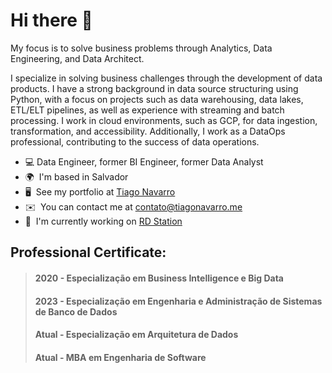 Hi there 👋  
==============================  

My focus is to solve business problems through Analytics, Data Engineering, and Data Architect.  

I specialize in solving business challenges through the development of data products. I have a strong background in data source structuring using Python, with a focus on projects such as data warehousing, data lakes, ETL/ELT pipelines, as well as experience with streaming and batch processing. I work in cloud environments, such as GCP, for data ingestion, transformation, and accessibility. Additionally, I work as a DataOps professional, contributing to the success of data operations.  

* 💻 Data Engineer, former BI Engineer, former Data Analyst  
* 🌍  I'm based in Salvador  
* 🖥️  See my portfolio at [Tiago Navarro](http://tiagonavarro.me)  
* ✉️  You can contact me at [contato@tiagonavarro.me](mailto:contato@tiagonavarro.me)  
* 🚀  I'm currently working on [RD Station](http://rdstation.com)  

## Professional Certificate:  

> #### 2020 - Especialização em Business Intelligence e Big Data
> #### 2023 - Especialização em Engenharia e Administração de Sistemas de Banco de Dados
> #### Atual - Especialização em Arquitetura de Dados
> #### Atual - MBA em Engenharia de Software
